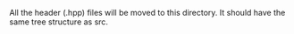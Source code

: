 All the header (.hpp) files will be moved to this directory.
It should have the same tree structure as src.
